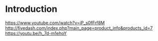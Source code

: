 # Introduction

https://www.youtube.com/watch?v=iP_s0fFrf8M
http://fivedash.com/index.php?main_page=product_info&products_id=7
https://youtu.be/h_7d-m1ehoY
